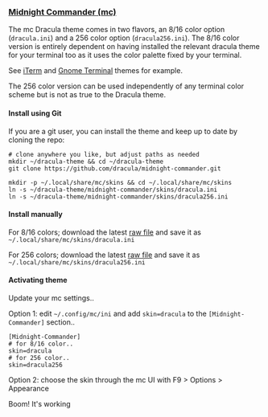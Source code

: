 ### [Midnight Commander (mc)](https://midnight-commander.org/)

The mc Dracula theme comes in two flavors, an 8/16 color option (`dracula.ini`) and a 256 color option (`dracula256.ini`). The 8/16 color version is entirely dependent on having installed the relevant dracula theme for your terminal too as it uses the color palette fixed by your terminal.

See [iTerm](https://draculatheme.com/iterm/) and [Gnome Terminal](https://draculatheme.com/gnome-terminal/) themes for example.

The 256 color version can be used independently of any terminal color scheme but is not as true to the Dracula theme.

#### Install using Git

If you are a git user, you can install the theme and keep up to date by cloning the repo:

    # clone anywhere you like, but adjust paths as needed
    mkdir ~/dracula-theme && cd ~/dracula-theme
    git clone https://github.com/dracula/midnight-commander.git
    
    mkdir -p ~/.local/share/mc/skins && cd ~/.local/share/mc/skins
    ln -s ~/dracula-theme/midnight-commander/skins/dracula.ini
    ln -s ~/dracula-theme/midnight-commander/skins/dracula256.ini


#### Install manually

For 8/16 colors; download the latest [raw file](https://raw.githubusercontent.com/dracula/midnight-commander/master/skins/dracula.ini) and save it as `~/.local/share/mc/skins/dracula.ini`

For 256 colors; download the latest [raw file](https://raw.githubusercontent.com/dracula/midnight-commander/master/skins/dracula256.ini) and save it as `~/.local/share/mc/skins/dracula256.ini`

#### Activating theme

Update your mc settings..

Option 1: edit `~/.config/mc/ini` and add `skin=dracula` to the `[Midnight-Commander]` section..

    [Midnight-Commander]
    # for 8/16 color..
    skin=dracula
    # for 256 color..
    skin=dracula256

Option 2: choose the skin through the mc UI with F9 > Options > Appearance

Boom! It's working
